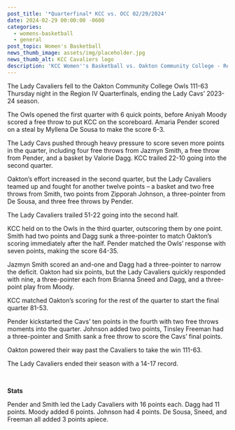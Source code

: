```yaml
---
post_title: '*Quarterfinal* KCC vs. OCC 02/29/2024'
date: 2024-02-29 00:00:00 -0600
categories:
  - womens-basketball
  - general
post_topic: Women's Basketball
news_thumb_image: assets/img/placeholder.jpg
news_thumb_alt: KCC Cavaliers logo
description: 'KCC Women''s Basketball vs. Oakton Community College - Region IV Quarterfinal '
---
```

<div><p>The Lady Cavaliers fell to the Oakton Community College Owls 111-63 Thursday night in the Region IV Quarterfinals, ending the Lady Cavs’ 2023-24 season. &nbsp;</p></div>

<div><p>The Owls opened the first quarter with 6 quick points, before Aniyah Moody scored a free throw to put KCC on the scoreboard. Amaria Pender scored on a steal by Myllena De Sousa to make the score 6-3. &nbsp;</p></div>

<div><p>The Lady Cavs pushed through heavy pressure to score seven more points in the quarter, including four free throws from Jazmyn Smith, a free throw from Pender, and a basket by Valorie Dagg. KCC trailed 22-10 going into the second quarter.&nbsp;</p></div>

<div><p>Oakton’s effort increased in the second quarter, but the Lady Cavaliers teamed up and fought for another twelve points – a basket and two free throws from Smith, two points from Zipporah Johnson, a three-pointer from De Sousa, and three free throws by Pender. &nbsp;</p></div>

<div><p>The Lady Cavaliers trailed 51-22 going into the second half.&nbsp;</p></div>

<div><p>KCC held on to the Owls in the third quarter, outscoring them by one point. Smith had two points and Dagg sunk a three-pointer to match Oakton’s scoring immediately after the half. Pender matched the Owls’ response with seven points, making the score 64-35.&nbsp;</p></div>

<div><p>Jazmyn Smith scored an and-one and Dagg had a three-pointer to narrow the deficit. Oakton had six points, but the Lady Cavaliers quickly responded with nine, a three-pointer each from Brianna Sneed and Dagg, and a three-point play from Moody. &nbsp;</p></div>

<div><p>KCC matched Oakton’s scoring for the rest of the quarter to start the final quarter 81-53.&nbsp;</p></div>

<div><p>Pender kickstarted the Cavs’ ten points in the fourth with two free throws moments into the quarter. Johnson added two points, Tinsley Freeman had a three-pointer and Smith sank a free throw to score the Cavs’ final points. &nbsp;</p></div>

<div><p>Oakton powered their way past the Cavaliers to take the win 111-63.&nbsp;</p></div>

<div><p>The Lady Cavaliers ended their season with a 14-17 record.&nbsp;</p></div>

<div><p> </p></div>

<div><p><strong>Stats</strong></p></div>

<div><p>Pender and Smith led the Lady Cavaliers with 16 points each. Dagg had 11 points. Moody added 6 points. Johnson had 4 points. De Sousa, Sneed, and Freeman all added 3 points apiece. &nbsp;</p></div>
